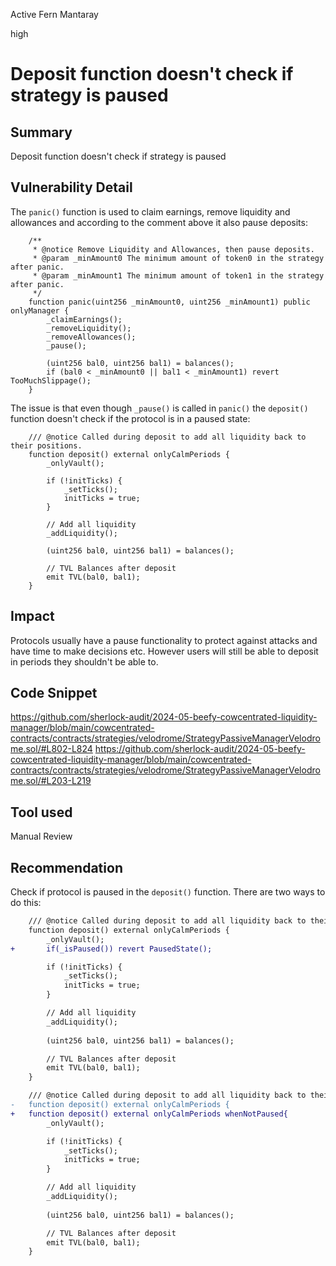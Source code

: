 Active Fern Mantaray

high

# Deposit function doesn't check if strategy is paused

## Summary
Deposit function doesn't check if strategy is paused

## Vulnerability Detail
The `panic()` function is used to claim earnings, remove liquidity and allowances and according to the comment above it also pause deposits:
```solidity
    /**  
     * @notice Remove Liquidity and Allowances, then pause deposits.
     * @param _minAmount0 The minimum amount of token0 in the strategy after panic.
     * @param _minAmount1 The minimum amount of token1 in the strategy after panic.
     */
    function panic(uint256 _minAmount0, uint256 _minAmount1) public onlyManager {
        _claimEarnings();
        _removeLiquidity();
        _removeAllowances();
        _pause();

        (uint256 bal0, uint256 bal1) = balances();
        if (bal0 < _minAmount0 || bal1 < _minAmount1) revert TooMuchSlippage();
    }
```
The issue is that even though `_pause()` is called in `panic()` the `deposit()` function doesn't check if the protocol is in a paused state:
```solidity
    /// @notice Called during deposit to add all liquidity back to their positions. 
    function deposit() external onlyCalmPeriods {
        _onlyVault();

        if (!initTicks) {
            _setTicks();
            initTicks = true;
        }

        // Add all liquidity
        _addLiquidity();
        
        (uint256 bal0, uint256 bal1) = balances();

        // TVL Balances after deposit
        emit TVL(bal0, bal1);
    }
```


## Impact
Protocols usually have a pause functionality to protect against attacks and have time to make decisions etc. However users will still be able to deposit in periods they shouldn't be able to.

## Code Snippet
https://github.com/sherlock-audit/2024-05-beefy-cowcentrated-liquidity-manager/blob/main/cowcentrated-contracts/contracts/strategies/velodrome/StrategyPassiveManagerVelodrome.sol/#L802-L824
https://github.com/sherlock-audit/2024-05-beefy-cowcentrated-liquidity-manager/blob/main/cowcentrated-contracts/contracts/strategies/velodrome/StrategyPassiveManagerVelodrome.sol/#L203-L219

## Tool used

Manual Review

## Recommendation
Check if protocol is paused in the `deposit()` function. There are two ways to do this:
```diff
    /// @notice Called during deposit to add all liquidity back to their positions. 
    function deposit() external onlyCalmPeriods {
        _onlyVault();
+       if(_isPaused()) revert PausedState();

        if (!initTicks) {
            _setTicks();
            initTicks = true;
        }

        // Add all liquidity
        _addLiquidity();
        
        (uint256 bal0, uint256 bal1) = balances();

        // TVL Balances after deposit
        emit TVL(bal0, bal1);
    }
```
```diff
    /// @notice Called during deposit to add all liquidity back to their positions. 
-   function deposit() external onlyCalmPeriods {
+   function deposit() external onlyCalmPeriods whenNotPaused{
        _onlyVault();

        if (!initTicks) {
            _setTicks();
            initTicks = true;
        }

        // Add all liquidity
        _addLiquidity();
        
        (uint256 bal0, uint256 bal1) = balances();

        // TVL Balances after deposit
        emit TVL(bal0, bal1);
    }
```
